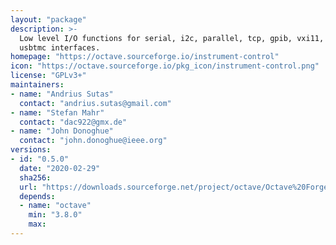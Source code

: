```yaml
---
layout: "package"
description: >-
  Low level I/O functions for serial, i2c, parallel, tcp, gpib, vxi11, udp and
  usbtmc interfaces.
homepage: "https://octave.sourceforge.io/instrument-control"
icon: "https://octave.sourceforge.io/pkg_icon/instrument-control.png"
license: "GPLv3+"
maintainers:
- name: "Andrius Sutas"
  contact: "andrius.sutas@gmail.com"
- name: "Stefan Mahr"
  contact: "dac922@gmx.de"
- name: "John Donoghue"
  contact: "john.donoghue@ieee.org"
versions:
- id: "0.5.0"
  date: "2020-02-29"
  sha256:
  url: "https://downloads.sourceforge.net/project/octave/Octave%20Forge%20Packages/Individual%20Package%20Releases/instrument-control-0.5.0.tar.gz"
  depends:
  - name: "octave"
    min: "3.8.0"
    max:
---
```

